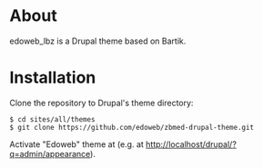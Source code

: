 # About

edoweb_lbz is a Drupal theme based on Bartik.

# Installation

Clone the repository to Drupal's theme directory:

    $ cd sites/all/themes
    $ git clone https://github.com/edoweb/zbmed-drupal-theme.git

Activate "Edoweb" theme at (e.g. at
<http://localhost/drupal/?q=admin/appearance>).
